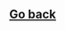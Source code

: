 <div ng-include src="'/Views/head.html'"></div>


<div class='container'>
<div class='row centered'>
		<div class="col-md-1"></div> 
		<div class="col-md-8">
			<a href='/#/'><h2>Go back</h2></a>
			<div ng-include src="'/Views/hosts_info.html'"></div>
			<div ng-switch='topicName'>
				<div ng-switch-when="openstack_contribution">
					<div ng-include src="'/Views/Topics/openstack_contribution'"></div>
				</div>
				<div ng-switch-when="openstack_installation">
					<div ng-include src="'/Views/Topics/openstack_installation'"></div>
				</div>
				<div ng-switch-when="cloud_dashboard">
					<div ng-include src="'/Views/Topics/cloud_dashboard'"></div>
				</div>
				<div ng-switch-when="ceph_installation">
					<div ng-include src="'/Views/Topics/ceph-install'"></div>
				</div>
				<div ng-switch-when="swift_installation">
					<div ng-include src="'/Views/Topics/swift-install'"></div>
				</div>
				<div ng-switch-when="docker_containers">
					<div ng-include src="'/Views/Topics/docker_containers'"></div>
				</div>
				<div ng-switch-when="machine_learning">
					<div ng-include src="'/Views/Topics/machine_learning'"></div>
				</div>
				<div ng-switch-when="internet_of_things">
					<div ng-include src="'/Views/Topics/internet_of_things'"></div>
				</div>
				<div ng-switch-default="openstack_contribution">
					<div ng-include src="'/Views/Topics/openstack_contribution'"></div>
				</div>
			</div>
		</div>
	</div>
</div>


